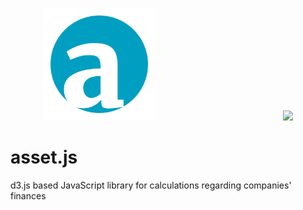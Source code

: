 <p align="center" style="vertical-align: center;">
  <img src="https://github.com/niquet/asset.js/blob/master/finance.png?raw=true" width="180" style="margin-right: 200px;">
  <img src="https://camo.githubusercontent.com/722a5cc12c7d40231ebeb8ca6facdc8547e2abf7/68747470733a2f2f64336a732e6f72672f6c6f676f2e737667" width="180">
</p>

# asset.js
d3.js based JavaScript library for calculations regarding companies' finances
